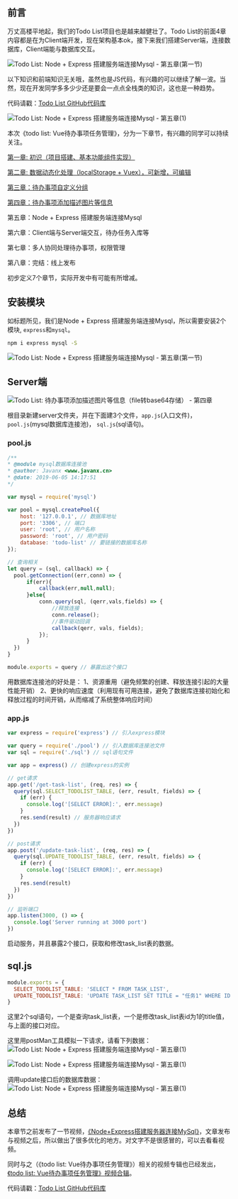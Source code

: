 ## 前言
万丈高楼平地起，我们的Todo List项目也是越来越健壮了。Todo List的前面4章内容都是在为Client端开发，现在架构基本ok，接下来我们搭建Server端，连接数据库，Client端能与数据库交互。

![Todo List: Node + Express 搭建服务端连接Mysql - 第五章(第一节)](http://cdn.javanx.cn/wp-content/uploads/2019/06/2019060507080352.jpg) 

以下知识和前端知识无关哦，虽然也是JS代码，有兴趣的可以继续了解一波。当然，现在开发同学多多少少还是要会一点点全栈类的知识，这也是一种趋势。

代码请戳：[Todo List GitHub代码库](https://github.com/javanf/todo-list)

![Todo List: Node + Express 搭建服务端连接Mysql - 第五章(1)](http://cdn.javanx.cn/wp-content/themes/lensnews2.2/images/post/20190529151656.jpg)

本次《todo list: Vue待办事项任务管理》，分为一下章节，有兴趣的同学可以持续关注。

[第一章: 初识（项目搭建、基本功能组件实现）](https://www.toutiao.com/i6693729824919257604/)

[第二章: 数据动态化处理（localStorage + Vuex），可新增，可编辑](https://www.toutiao.com/i6694066595326591499/)

[第三章：待办事项自定义分组](https://www.toutiao.com/i6695987557005525507/)

[第四章：待办事项添加描述图片等信息](https://www.toutiao.com/i6696380822112436739/)

第五章：Node + Express 搭建服务端连接Mysql

第六章：Client端与Server端交互，待办任务入库等

第七章：多人协同处理待办事项，权限管理

第八章：完结：线上发布

初步定义7个章节，实际开发中有可能有所增减。


## 安装模块
如标题所见，我们是Node + Express 搭建服务端连接Mysql，所以需要安装2个模块, `express`和`mysql`。
```bash
npm i express mysql -S
```

![Todo List: Node + Express 搭建服务端连接Mysql - 第五章(第一节)](http://cdn.javanx.cn/wp-content/uploads/2019/06/2019060507010373.png) 

## Server端
![Todo List: 待办事项添加描述图片等信息（file转base64存储） - 第四章](http://cdn.javanx.cn/wp-content/themes/lensnews2.2/images/post/20190605145419.jpg)

根目录新建server文件夹，并在下面建3个文件，`app.js`(入口文件)，`pool.js`(mysql数据库连接池)， `sql.js`(sql语句)。

### pool.js
```javascript
/**
* @module mysql数据库连接池
* @author: Javanx <www.javanx.cn>
* @date: 2019-06-05 14:17:51
*/

var mysql = require('mysql')

var pool = mysql.createPool({
    host: '127.0.0.1', // 数据库地址
    port: '3306', // 端口
    user: 'root', // 用户名称
    password: 'root', // 用户密码
    database: 'todo-list' // 要链接的数据库名称
});

// 查询相关
let query = (sql, callback) => {    
  pool.getConnection((err,conn) => {    
      if(err){
          callback(err,null,null);    
      }else{    
          conn.query(sql, (qerr,vals,fields) => {    
              //释放连接    
              conn.release();    
              //事件驱动回调    
              callback(qerr, vals, fields);    
          });    
      }    
  })  
}

module.exports = query // 暴露出这个接口
```

用数据库连接池的好处是：
1、资源重用（避免频繁的创建、释放连接引起的大量性能开销）
2、更快的响应速度（利用现有可用连接，避免了数据库连接初始化和释放过程的时间开销，从而缩减了系统整体响应时间）

### app.js
```javascript
var express = require('express') // 引入express模块

var query = require('./pool') // 引入数据库连接池文件
var sql = require('./sql') // sql语句文件

var app = express() // 创建express的实例

// get请求
app.get('/get-task-list', (req, res) => {
  query(sql.SELECT_TODOLIST_TABLE, (err, result, fields) => {
    if (err) {
      console.log('[SELECT ERROR]:', err.message)
    }
    res.send(result) // 服务器响应请求
  })
})

// post请求
app.post('/update-task-list', (req, res) => {
  query(sql.UPDATE_TODOLIST_TABLE, (err, result, fields) => {
    if (err) {
      console.log('[SELECT ERROR]:', err.message)
    }
    res.send(result)
  })
})

// 监听端口
app.listen(3000, () => {
  console.log('Server running at 3000 port')
})
```

启动服务，并且暴露2个接口，获取和修改task_list表的数据。

## sql.js
```javascript
module.exports = {
  SELECT_TODOLIST_TABLE: 'SELECT * FROM TASK_LIST',
  UPDATE_TODOLIST_TABLE: 'UPDATE TASK_LIST SET TITLE = "任务1" WHERE ID = 1',
}
```
这里2个sql语句，一个是查询task_list表，一个是修改task_list表id为1的title值，与上面的接口对应。

这里用postMan工具模拟一下请求，请看下列数据：
![Todo List: Node + Express 搭建服务端连接Mysql - 第五章(1)](http://cdn.javanx.cn/wp-content/themes/lensnews2.2/images/post/20190605143824.jpg)


![Todo List: Node + Express 搭建服务端连接Mysql - 第五章(1)](http://cdn.javanx.cn/wp-content/themes/lensnews2.2/images/post/20190605143844.jpg)

调用update接口后的数据库数据：
![Todo List: Node + Express 搭建服务端连接Mysql - 第五章(1)](http://cdn.javanx.cn/wp-content/themes/lensnews2.2/images/post/20190605144809.jpg)


## 总结
本章节之前发布了一节视频，[《Node+Express搭建服务器连接MySql》](https://www.ixigua.com/i6698856767197020686/)，文章发布与视频之后，所以做出了很多优化的地方。对文字不是很感冒的，可以去看看视频。

同时与之（《todo list: Vue待办事项任务管理》）相关的视频专辑也已经发出，[《todo list: Vue待办事项任务管理》视频合辑](https://pre-www.ixigua.com/a6698856767197020686/?series_id=6698621143298867726#mid=4348342152)。


代码请戳：[Todo List GitHub代码库](https://github.com/javanf/todo-list)


